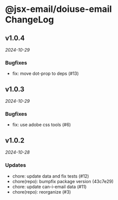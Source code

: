 # @jsx-email/doiuse-email ChangeLog

## v1.0.4

_2024-10-29_

### Bugfixes

- fix: move dot-prop to deps (#13)

## v1.0.3

_2024-10-29_

### Bugfixes

- fix: use adobe css tools (#6)

## v1.0.2

_2024-10-28_

### Updates

- chore: update data and fix tests (#12)
- chore(repo): bumpfix package version (43c7e29)
- chore: update can-i-email data (#11)
- chore(repo): reorganize (#3)
